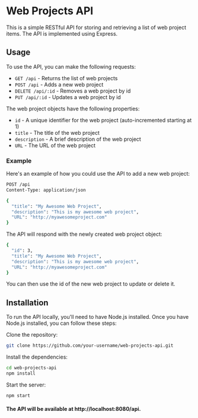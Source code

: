 # Web Projects API

This is a simple RESTful API for storing and retrieving a list of web project items. The API is implemented using Express.

## Usage

To use the API, you can make the following requests:

- `GET /api` - Returns the list of web projects
- `POST /api` - Adds a new web project
- `DELETE /api/:id` - Removes a web project by id
- `PUT /api/:id` - Updates a web project by id

The web project objects have the following properties:

- `id` - A unique identifier for the web project (auto-incremented starting at 1)
- `title` - The title of the web project
- `description` - A brief description of the web project
- `URL` - The URL of the web project

### Example

Here's an example of how you could use the API to add a new web project:

```bash
POST /api
Content-Type: application/json

{
  "title": "My Awesome Web Project",
  "description": "This is my awesome web project",
  "URL": "http://myawesomeproject.com"
}
```
The API will respond with the newly created web project object:


```bash
{
  "id": 3,
  "title": "My Awesome Web Project",
  "description": "This is my awesome web project",
  "URL": "http://myawesomeproject.com"
}
```
You can then use the id of the new web project to update or delete it.

## Installation
To run the API locally, you'll need to have Node.js installed. Once you have Node.js installed, you can follow these steps:

Clone the repository:

```bash
git clone https://github.com/your-username/web-projects-api.git
```
Install the dependencies:

```bash
cd web-projects-api
npm install
```
Start the server:

```bash
npm start
```
#### The API will be available at http://localhost:8080/api.
